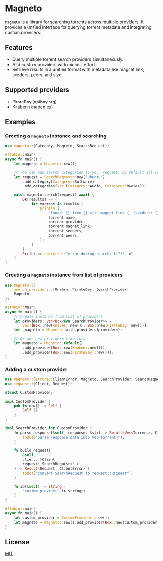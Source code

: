 <!-- cargo-sync-readme start -->

# Magneto

`Magneto` is a library for searching torrents across multiple providers.
It provides a unified interface for querying torrent metadata and integrating
custom providers.

## Features
- Query multiple torrent search providers simultaneously.
- Add custom providers with minimal effort.
- Retrieve results in a unified format with metadata like magnet link, seeders, peers, and size.

## Supported providers
- PirateBay (apibay.org)
- Knaben (knaben.eu)

## Examples

### Creating a `Magneto` instance and searching

```rust
use magneto::{Category, Magneto, SearchRequest};

#[tokio::main]
async fn main() {
    let magneto = Magneto::new();

    // You can add search categories to your request, by default all categories are searched.
    let request = SearchRequest::new("Ubuntu")
        .add_category(Category::Software)
        .add_categories(vec![Category::Audio, Category::Movies]);

    match magneto.search(request).await {
        Ok(results) => {
            for torrent in results {
                println!(
                    "found: {} from {} with magnet link {} (seeders: {}, peers: {})",
                    torrent.name,
                    torrent.provider,
                    torrent.magnet_link,
                    torrent.seeders,
                    torrent.peers,
                );
            }
        }
        Err(e) => eprintln!("error during search: {:?}", e),
    }
}
```

### Creating a `Magneto` instance from list of providers

```rust
use magneto::{
    search_providers::{Knaben, PirateBay, SearchProvider},
    Magneto,
};

#[tokio::main]
async fn main() {
    // Create instance from list of providers
    let providers: Vec<Box<dyn SearchProvider>> =
        vec![Box::new(Knaben::new()), Box::new(PirateBay::new())];
    let _magneto = Magneto::with_providers(providers);

    // Or add new providers like this
    let magneto = Magneto::default()
        .add_provider(Box::new(Knaben::new()))
        .add_provider(Box::new(PirateBay::new()));
}
```

### Adding a custom provider

```rust
use magneto::{errors::ClientError, Magneto, SearchProvider, SearchRequest, Torrent};
use reqwest::{Client, Request};

struct CustomProvider;

impl CustomProvider {
    pub fn new() -> Self {
        Self {}
    }
}

impl SearchProvider for CustomProvider {
    fn parse_response(&self, response: &str) -> Result<Vec<Torrent>, ClientError> {
        todo!("parse response data into Vec<Torrent>");
    }

    fn build_request(
        &self,
        client: &Client,
        request: SearchRequest<'_>,
    ) -> Result<Request, ClientError> {
        todo!("convert SearchRequest to reqwest::Request");
    }

    fn id(&self) -> String {
        "custom_provider".to_string()
    }
}

#[tokio::main]
async fn main() {
    let custom_provider = CustomProvider::new();
    let magneto = Magneto::new().add_provider(Box::new(custom_provider));
}
```

<!-- cargo-sync-readme end -->

## License
[MIT](/LICENSE)
